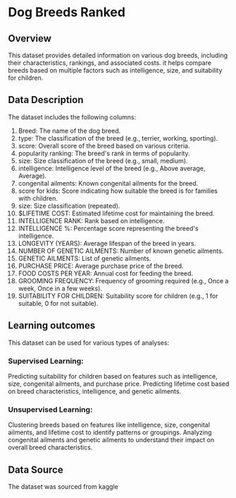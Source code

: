 # Dog Breeds Ranked
## Overview
This dataset provides detailed information on various dog breeds, including their characteristics, rankings, and associated costs. 
it helps compare breeds based on multiple factors such as intelligence, size, and suitability for children.

## Data Description
The dataset includes the following columns:

1. Breed: The name of the dog breed.
2. type: The classification of the breed (e.g., terrier, working, sporting).
3. score: Overall score of the breed based on various criteria.
4. popularity ranking: The breed's rank in terms of popularity.
5. size: Size classification of the breed (e.g., small, medium).
6. intelligence: Intelligence level of the breed (e.g., Above average, Average).
7. congenital ailments: Known congenital ailments for the breed.
8. score for kids: Score indicating how suitable the breed is for families with children.
9. size: Size classification (repeated).
10. $LIFETIME COST: Estimated lifetime cost for maintaining the breed.
11. INTELLIGENCE RANK: Rank based on intelligence.
12. INTELLIGENCE %: Percentage score representing the breed's intelligence.
13. LONGEVITY (YEARS): Average lifespan of the breed in years.
14. NUMBER OF GENETIC AILMENTS: Number of known genetic ailments.
15. GENETIC AILMENTS: List of genetic ailments.
16. PURCHASE PRICE: Average purchase price of the breed.
17. FOOD COSTS PER YEAR: Annual cost for feeding the breed.
18. GROOMING FREQUENCY: Frequency of grooming required (e.g., Once a week, Once in a few weeks).
19. SUITABILITY FOR CHILDREN: Suitability score for children (e.g., 1 for suitable, 0 for not suitable).

## Learning outcomes
This dataset can be used for various types of analyses:
### Supervised Learning:
Predicting suitability for children based on features such as intelligence, size, congenital ailments, and purchase price.
Predicting lifetime cost based on breed characteristics, intelligence, and genetic ailments.
### Unsupervised Learning:
Clustering breeds based on features like intelligence, size, congenital ailments, and lifetime cost to identify patterns or groupings.
Analyzing congenital ailments and genetic ailments to understand their impact on overall breed characteristics.

## Data Source
The dataset was sourced from kaggle
